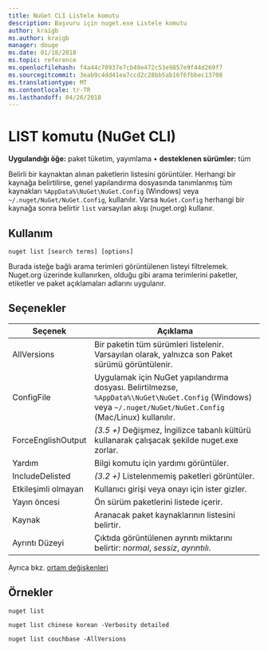 ```yaml
---
title: NuGet CLI Listele komutu
description: Başvuru için nuget.exe Listele komutu
author: kraigb
ms.author: kraigb
manager: douge
ms.date: 01/18/2018
ms.topic: reference
ms.openlocfilehash: f4a44c70937e7cb49e472c53e9857e9f44d269f7
ms.sourcegitcommit: 3eab9c4dd41ea7ccd2c28bb5ab16f6fbbec13708
ms.translationtype: MT
ms.contentlocale: tr-TR
ms.lasthandoff: 04/26/2018
---
```

# <a name="list-command-nuget-cli"></a>LIST komutu (NuGet CLI)

**Uygulandığı öğe:** paket tüketim, yayımlama &bullet; **desteklenen sürümler:** tüm

Belirli bir kaynaktan alınan paketlerin listesini görüntüler. Herhangi bir kaynağa belirtilirse, genel yapılandırma dosyasında tanımlanmış tüm kaynakları `%AppData%\NuGet\NuGet.Config` (Windows) veya `~/.nuget/NuGet/NuGet.Config`, kullanılır. Varsa `NuGet.Config` herhangi bir kaynağa sonra belirtir `list` varsayılan akışı (nuget.org) kullanır.

## <a name="usage"></a>Kullanım

```cli
nuget list [search terms] [options]
```

Burada isteğe bağlı arama terimleri görüntülenen listeyi filtrelemek. Nuget.org üzerinde kullanırken, olduğu gibi arama terimlerini paketler, etiketler ve paket açıklamaları adlarını uygulanır.

## <a name="options"></a>Seçenekler

| Seçenek | Açıklama |
| --- | --- |
| AllVersions | Bir paketin tüm sürümleri listelenir. Varsayılan olarak, yalnızca son Paket sürümü görüntülenir. |
| ConfigFile | Uygulamak için NuGet yapılandırma dosyası. Belirtilmezse, `%AppData%\NuGet\NuGet.Config` (Windows) veya `~/.nuget/NuGet/NuGet.Config` (Mac/Linux) kullanılır.|
| ForceEnglishOutput | *(3.5 +)*  Değişmez, İngilizce tabanlı kültürü kullanarak çalışacak şekilde nuget.exe zorlar. |
| Yardım | Bilgi komutu için yardımı görüntüler. |
| IncludeDelisted | *(3.2 +)*  Listelenmemiş paketleri görüntüler. |
| Etkileşimli olmayan | Kullanıcı girişi veya onayı için ister gizler. |
| Yayın öncesi | Ön sürüm paketlerini listede içerir. |
| Kaynak | Aranacak paket kaynaklarının listesini belirtir. |
| Ayrıntı Düzeyi | Çıktıda görüntülenen ayrıntı miktarını belirtir: *normal*, *sessiz*, *ayrıntılı*. |

Ayrıca bkz. [ortam değişkenleri](cli-ref-environment-variables.md)

## <a name="examples"></a>Örnekler

```cli
nuget list

nuget list chinese korean -Verbosity detailed

nuget list couchbase -AllVersions
```
